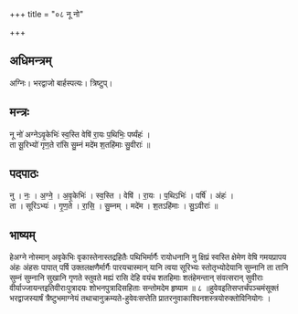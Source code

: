 +++
title = "०८ नू नो"

+++
## अधिमन्त्रम्
अग्निः। भरद्वाजो बार्हस्पत्यः। त्रिष्टुप्।

## मन्त्रः
नू नो॑ अग्नेऽवृ॒केभिः॑ स्व॒स्ति वेषि॑ रा॒यः प॒थिभिः॒ पर्ष्यंहः॑ ।  
ता सू॒रिभ्यो॑ गृण॒ते रा॑सि सु॒म्नं मदे॑म श॒तहि॑माः सु॒वीराः॑ ॥

## पदपाठः
नु । नः॒ । अ॒ग्ने॒ । अ॒वृ॒केभिः॑ । स्व॒स्ति । वेषि॑ । रा॒यः । प॒थिऽभिः॑ । पर्षि॑ । अंहः॑ ।  
ता । सूरिऽभ्यः॑ । गृ॒ण॒ते । रा॒सि॒ । सु॒म्नम् । मदे॑म । श॒तऽहि॑माः । सु॒ऽवीराः॑ ॥

## भाष्यम्
हेअग्ने नोस्मान् अवृकेभिः वृकास्तेनास्तद्रहितैः पथिभिर्मार्गैः रायोधनानि नु क्षिप्रं स्वस्ति क्षेमेण वेषि गमयप्रापय अंहः अंहसः पापात् पर्षि उक्तलक्षणैर्मार्गैः पारयचास्मान् यानि त्वया सूरिभ्यः स्तोतृभ्योदेयानि सुम्नानि ता तानि सुम्नं सुम्नानि सुखानि गृणते स्तुवते मह्यं रासि देहि वयंच शतहिमाः शतंहेमन्तान् संवत्सरान् सुवीराः वीर्याज्जायन्तइतिवीराःपुत्रादयः शोभनपुत्रादिसहिताः सन्तोमदेम हृष्याम ॥ ८ ॥हुवेवइतिसप्तर्चंपञ्चमंसूक्तं भरद्वाजस्यार्षं त्रैष्टुभमाग्नेयं तथाचानुक्रम्यते-हुवेवःसप्तेति प्रातरनुवाकाश्विनशस्त्रयोरुक्तोविनियोगः ।